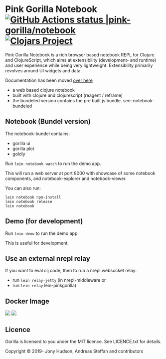 # Pink Gorilla Notebook [![GitHub Actions status |pink-gorilla/notebook](https://github.com/pink-gorilla/notebook/workflows/CI/badge.svg)](https://github.com/pink-gorilla/notebook/actions?workflow=CI)[![Clojars Project](https://img.shields.io/clojars/v/org.pinkgorilla/notebook.svg)](https://clojars.org/org.pinkgorilla/notebook)

Pink Gorilla Notebook is a rich browser based notebook REPL for Clojure and ClojureScript, which aims at extensibility
 (development- and runtime) and user experience while being very lightweight. Extensibility primarily revolves around
  UI widgets and data.

Documentation has been moved [over here](https://pink-gorilla.github.io/)


- a web based clojure notebook 
- built with clojure and clojurescript (reagent / reframe) 
- the bundeled version contains the pre built js bundle. see: notebook-bundeled

## Notebook (Bundel version)

The notebook-bundel contains:
- gorilla ui
- gorilla plot
- goldly

Run `lein notebook watch` to run the demo app. 

This will run a web server at port 8000 with showcase of some notebook components, and notebook-explorer and notebook-viewer.

You can also run:

```
lein notebook npm-install
lein notebook release
lein notebook
```

## Demo (for development)

Run `lein demo` to run the demo app. 

This is useful for development.


## Use an external nrepl relay

If you want to eval clj code, then to run a nrepl websocket relay:
- run `lein relay-jetty` (in nrepl-middleware or 
- run `lein relay` lein-pinkgorilla) 



## Docker Image
<!-- [![dockeri.co](https://dockeri.co/image/pinkgorillawb/gorilla-notebook)](https://hub.docker.com/r/pinkgorillawb/gorilla-notebook) -->
[![](https://images.microbadger.com/badges/version/pinkgorillawb/gorilla-notebook.svg)](https://microbadger.com/images/pinkgorillawb/gorilla-notebook "Get your own version badge on microbadger.com")
[![](https://images.microbadger.com/badges/image/pinkgorillawb/gorilla-notebook.svg)](https://microbadger.com/images/pinkgorillawb/gorilla-notebook "Get your own image badge on microbadger.com")


## Licence

Gorilla is licensed to you under the MIT licence. See LICENCE.txt for details.

Copyright © 2019- Jony Hudson, Andreas Steffan and contributors
